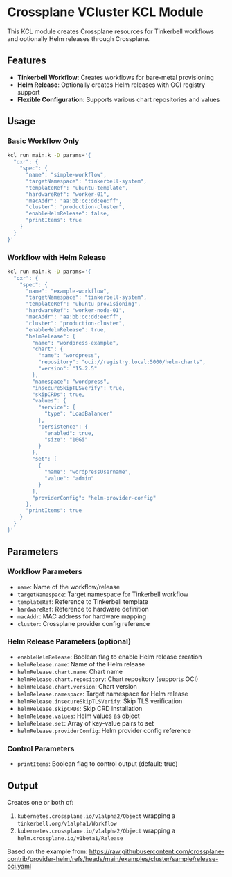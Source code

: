 # Crossplane VCluster KCL Module

This KCL module creates Crossplane resources for Tinkerbell workflows and optionally Helm releases through Crossplane.

## Features

- **Tinkerbell Workflow**: Creates workflows for bare-metal provisioning
- **Helm Release**: Optionally creates Helm releases with OCI registry support
- **Flexible Configuration**: Supports various chart repositories and values

## Usage

### Basic Workflow Only

```bash
kcl run main.k -D params='{
  "oxr": {
    "spec": {
      "name": "simple-workflow",
      "targetNamespace": "tinkerbell-system",
      "templateRef": "ubuntu-template",
      "hardwareRef": "worker-01",
      "macAddr": "aa:bb:cc:dd:ee:ff",
      "cluster": "production-cluster",
      "enableHelmRelease": false,
      "printItems": true
    }
  }
}'
```

### Workflow with Helm Release

```bash
kcl run main.k -D params='{
  "oxr": {
    "spec": {
      "name": "example-workflow",
      "targetNamespace": "tinkerbell-system",
      "templateRef": "ubuntu-provisioning",
      "hardwareRef": "worker-node-01",
      "macAddr": "aa:bb:cc:dd:ee:ff",
      "cluster": "production-cluster",
      "enableHelmRelease": true,
      "helmRelease": {
        "name": "wordpress-example",
        "chart": {
          "name": "wordpress",
          "repository": "oci://registry.local:5000/helm-charts",
          "version": "15.2.5"
        },
        "namespace": "wordpress",
        "insecureSkipTLSVerify": true,
        "skipCRDs": true,
        "values": {
          "service": {
            "type": "LoadBalancer"
          },
          "persistence": {
            "enabled": true,
            "size": "10Gi"
          }
        },
        "set": [
          {
            "name": "wordpressUsername",
            "value": "admin"
          }
        ],
        "providerConfig": "helm-provider-config"
      },
      "printItems": true
    }
  }
}'
```

## Parameters

### Workflow Parameters
- `name`: Name of the workflow/release
- `targetNamespace`: Target namespace for Tinkerbell workflow
- `templateRef`: Reference to Tinkerbell template
- `hardwareRef`: Reference to hardware definition
- `macAddr`: MAC address for hardware mapping
- `cluster`: Crossplane provider config reference

### Helm Release Parameters (optional)
- `enableHelmRelease`: Boolean flag to enable Helm release creation
- `helmRelease.name`: Name of the Helm release
- `helmRelease.chart.name`: Chart name
- `helmRelease.chart.repository`: Chart repository (supports OCI)
- `helmRelease.chart.version`: Chart version
- `helmRelease.namespace`: Target namespace for Helm release
- `helmRelease.insecureSkipTLSVerify`: Skip TLS verification
- `helmRelease.skipCRDs`: Skip CRD installation
- `helmRelease.values`: Helm values as object
- `helmRelease.set`: Array of key-value pairs to set
- `helmRelease.providerConfig`: Helm provider config reference

### Control Parameters
- `printItems`: Boolean flag to control output (default: true)

## Output

Creates one or both of:
1. `kubernetes.crossplane.io/v1alpha2/Object` wrapping a `tinkerbell.org/v1alpha1/Workflow`
2. `kubernetes.crossplane.io/v1alpha2/Object` wrapping a `helm.crossplane.io/v1beta1/Release`

Based on the example from: https://raw.githubusercontent.com/crossplane-contrib/provider-helm/refs/heads/main/examples/cluster/sample/release-oci.yaml